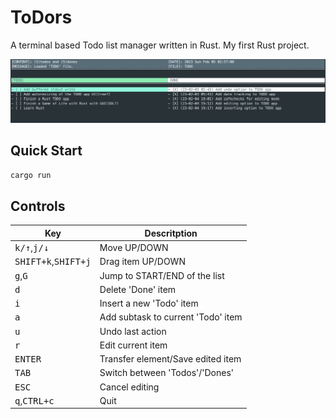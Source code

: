 # ToDors

A terminal based Todo list manager written in Rust. My first Rust project.

![img](demo.png)

## Quick Start

```bash
cargo run
```

## Controls

| Key                                                 | Descritption                         |
|-----------------------------------------------------|--------------------------------------|
| <kbd>k/↑</kbd>,<kbd>j/↓</kbd>                       | Move UP/DOWN                         |
| <kbd>SHIFT+k</kbd>,<kbd>SHIFT+j</kbd>               | Drag item UP/DOWN                    |
| <kbd>g</kbd>,<kbd>G</kbd>                           | Jump to START/END of the list        |
| <kbd>d</kbd>                                        | Delete 'Done' item                   |
| <kbd>i</kbd>                                        | Insert a new 'Todo' item             |
| <kbd>a</kbd>                                        | Add subtask to current 'Todo' item   |
| <kbd>u</kbd>                                        | Undo last action                     |
| <kbd>r</kbd>                                        | Edit current item                    |
| <kbd>ENTER</kbd>                                    | Transfer element/Save edited item    |
| <kbd>TAB</kbd>                                      | Switch between 'Todos'/'Dones'       |
| <kbd>ESC</kbd>                                      | Cancel editing                       |
| <kbd>q</kbd>,<kbd>CTRL+c</kbd>                      | Quit                                 |

